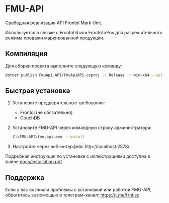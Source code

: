 # FMU-API
Свободная реализация API Frontol Mark Unit.

Используется в связке с Frontol 6 или Frontol xPos для разрешительного режима продажи маркированной продукции.

## Компиляция

Для сборки проекта выполните следующую команду:

```bash
dotnet publish FmuApi.API/FmuApiAPI.csproj -c Release -r win-x64 --self-contained true /p:PublishSingleFile=true
```

## Быстрая установка

1. Установите предварительные требования:
   - Frontol (не обязательно)
   - CouchDB

2. Установите FMU-API через командную строку администратора:
   ```bash
   C:\FMU-API\fmu-api.exe --install
   ```

3. Настройте через веб-интерфейс http://localhost:2578/

Подробная инструкция по установке с иллюстрациями доступна в файле [docs/installation.pdf](docs/installation.pdf)

## Поддержка

Если у вас возникли проблемы с установкой или работой FMU-API, обратитесь за помощью в телеграм-канал: https://t.me/frntlsc
